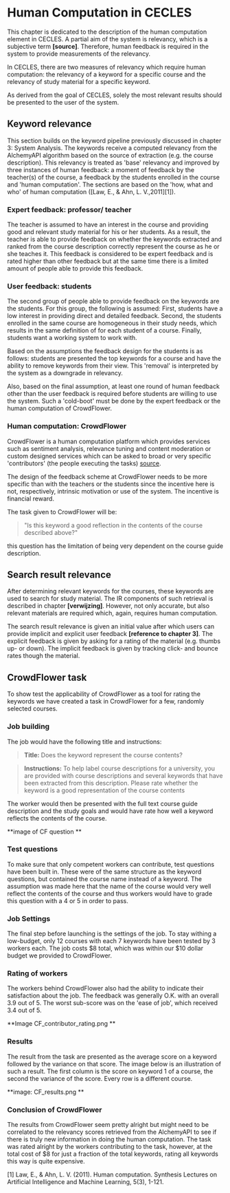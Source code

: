 # Human Computation in CECLES
This chapter is dedicated to the description of the human computation element in CECLES. A partial aim of the system is relevancy, which is a subjective term **[source]**. Therefore, human feedback is required in the system to provide measurements of the relevancy.

In CECLES, there are two measures of relevancy which require human computation: the relevancy of a keyword for a specific course and the relevancy of study material for a specific keyword. 

As derived from the goal of CECLES, solely the most relevant results should be presented to the user of the system.

## Keyword relevance
This section builds on the keyword pipeline previously discussed in chapter 3: System Analysis. The keywords receive a computed relevancy from the AlchemyAPI algorithm based on the source of extraction (e.g. the course description). 
This relevancy is treated as 'base' relevancy and improved by three instances of human feedback: a moment of feedback by the teacher(s) of the course, a feedback by the students enrolled in the course and 'human computation'. The sections are based on the 'how, what and who' of human computation ([Law, E., & Ahn, L. V.,2011][1]).

### Expert feedback: professor/ teacher
The teacher is assumed to have an interest in the course and providing good and relevant study material for his or her students. As a result, the teacher is able to provide feedback on whether the keywords extracted and ranked from the course description correctly represent the course as he or she teaches it. This feedback is considered to be expert feedback and is rated higher than other feedback but at the same time there is a limited amount of people able to provide this feedback.

### User feedback: students
The second group of people able to provide feedback on the keywords are the students. For this group, the following is assumed: First, students have a low interest in providing direct and detailed feedback. Second, the students enrolled in the same course are homogeneous in their study needs, which results in the same definition of for each student of a course. Finally, students want a working system to work with. 

Based on the assumptions the feedback design for the students is as follows: students are presented the top keywords for a course and have the ability to remove keywords from their view. This 'removal' is interpreted by the system as a downgrade in relevancy.

Also, based on the final assumption, at least one round of human feedback other than the user feedback is required before students are willing to use the system. Such a 'cold-boot' must be done by the expert feedback or the human computation of CrowdFlower.

### Human computation: CrowdFlower
CrowdFlower is a human computation platform which provides services such as sentiment analysis, relevance tuning and content moderation or custom designed services which can be asked to broad or very specific 'contributors' (the people executing the tasks) [source](http://www.crowdflower.com/overview). 

The design of the feedback scheme at CrowdFlower needs to be more specific than with the teachers or the students since the incentive here is not, respectively, intrinsic motivation or use of the system. The incentive is financial reward. 

The task given to CrowdFlower will be: 
> "Is this keyword a good reflection in the contents of the course described above?"

this question has the limitation of being very dependent on the course guide description.


## Search result relevance
After determining relevant keywords for the courses, these keywords are used to search for study material. The IR components of such retrieval is described in chapter **[verwijzing]**. However, not only accurate, but also relevant materials are required which, again, requires human computation.

The search result relevance is given an initial value after which users can provide implicit and explicit user feedback **[reference to chapter 3]**. The explicit feedback is given by asking for a rating of the material (e.g. thumbs up- or down). The implicit feedback is given by tracking click- and bounce rates though the material.

## CrowdFlower task
To show test the applicability of CrowdFlower as a tool for rating the keywords we have created a task in CrowdFlower for a few, randomly selected courses.

### Job building
The job would have the following title and instructions:


> **Title:** Does the keyword represent the course contents?

> **Instructions:** To help label course descriptions for a university, you are provided with course descriptions and several keywords that have been extracted from this description. Please rate  whether the keyword is a good representation of the course contents

The worker would then be presented with the full text course guide description and the study goals and would have rate how well a keyword reflects the contents of the course.

**image of CF question **

### Test questions
To make sure that only competent workers can contribute, test questions have been built in. 
These were of the same structure as the keyword questions, but contained the course name instead of a keyword. 
The assumption was made here that the name of the course would very well reflect the contents of the course and thus workers would have to grade this question with a 4 or 5 in order to pass.

### Job Settings
The final step before launching is the settings of the job. To stay withing a low-budget, only 12 courses with each 7 keywords have been tested by 3 workers each. The job costs $8 total, which was within our $10 dollar budget we provided to CrowdFlower.

### Rating of workers
The workers behind CrowdFlower also had the ability to indicate their satisfaction about the job. The feedback was generally O.K. with an overall 3.9 out of 5. The worst sub-score was on the 'ease of job', which received 3.4 out of 5. 

**Image CF_contributor_rating.png **

### Results
The result from the task are presented as the average score on a keyword followed by the variance on that score. The image below is an illustration of such a result. The first column is the score on keyword 1 of a course, the second the variance of the score. Every row is a different course.

**image: CF_results.png **

### Conclusion of CrowdFlower
The results from CrowdFlower seem pretty alright but might need to be correlated to the relevancy scores retrieved from the AlchemyAPI to see if there is truly new information in doing the human computation. 
The task was rated alright by the workers contributing to the task, however, at the total cost of $8 for just a fraction of the total keywords, rating all keywords this way is quite expensive.


[1] Law, E., & Ahn, L. V. (2011). Human computation. Synthesis Lectures on Artificial Intelligence and Machine Learning, 5(3), 1-121.